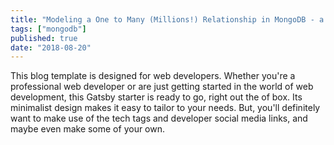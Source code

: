 ```yaml
---
title: "Modeling a One to Many (Millions!) Relationship in MongoDB - a practical example"
tags: ["mongodb"]
published: true
date: "2018-08-20"
---
```


This blog template is designed for web developers. Whether you're a professional web developer or are just getting started in the world of web development, this Gatsby starter is ready to go, right out the of box. Its minimalist design makes it easy to tailor to your needs. But, you'll definitely want to make use of the tech tags and developer social media links, and maybe even make some of your own.
